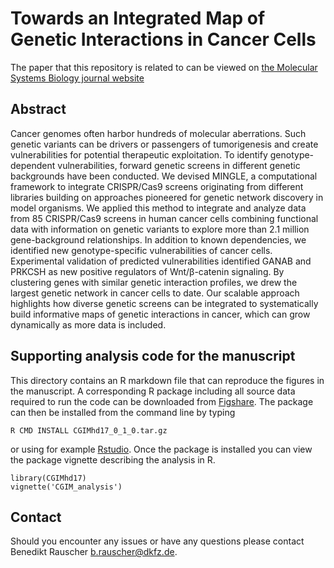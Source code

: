 # Towards an Integrated Map of Genetic Interactions in Cancer Cells

The paper that this repository is related to can be viewed on [the Molecular Systems Biology journal website](http://msb.embopress.org/content/14/2/e7656) 

## Abstract

Cancer genomes often harbor hundreds of molecular aberrations. Such genetic variants can be drivers or passengers of tumorigenesis and create vulnerabilities for potential therapeutic exploitation. To identify genotype-dependent vulnerabilities, forward genetic screens in different genetic backgrounds have been conducted. We devised MINGLE, a computational framework to integrate CRISPR/Cas9 screens originating from different libraries building on approaches pioneered for genetic network discovery in model organisms. We applied this method to integrate and analyze data from 85 CRISPR/Cas9 screens in human cancer cells combining functional data with information on genetic variants to explore more than 2.1 million gene-background relationships. In addition to known dependencies, we identified new genotype-specific vulnerabilities of cancer cells. Experimental validation of predicted vulnerabilities identified GANAB and PRKCSH as new positive regulators of Wnt/β-catenin signaling. By clustering genes with similar genetic interaction profiles, we drew the largest genetic network in cancer cells to date. Our scalable approach highlights how diverse genetic screens can be integrated to systematically build informative maps of genetic interactions in cancer, which can grow dynamically as more data is included.

## Supporting analysis code for the manuscript

This directory contains an R markdown file that can reproduce the figures in the manuscript. A corresponding R package including all source data required to run the code can be downloaded from [Figshare](https://figshare.com/s/33f68e70fbf6e6ac600f). The package can then be installed from the command line by typing 

```{sh}
R CMD INSTALL CGIMhd17_0_1_0.tar.gz
```

or using for example [Rstudio](https://www.rstudio.com/). Once the package is installed you can view the package vignette describing the analysis in R.

```{r}
library(CGIMhd17)
vignette('CGIM_analysis')
```

## Contact

Should you encounter any issues or have any questions please contact Benedikt Rauscher <b.rauscher@dkfz.de>.
